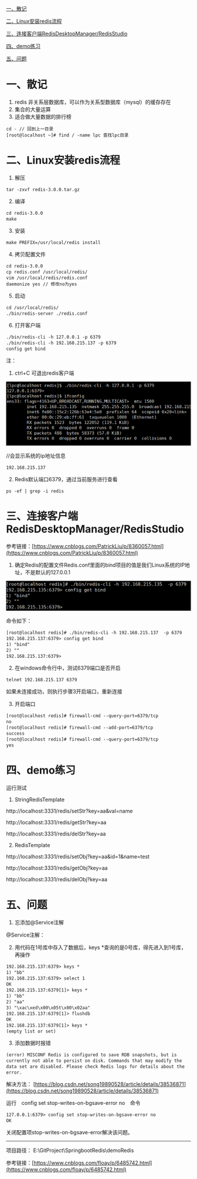 
[一、散记](#1)

[二、Linux安装redis流程](#2)

[三、连接客户端RedisDesktopManager/RedisStudio](#3)

[四、demo练习](#4)

[五、问题](#5)

<h1 id="1">一、散记</h1>

1. redis 非关系层数据库，可以作为关系型数据库（mysql）的缓存存在
2. 集合的大量运算
3. 适合做大量数据的排行榜

```
cd - // 回到上一目录
[root@localhost ~]# find / -name lpc 查找lpc目录
```		

<h1 id="2">二、Linux安装redis流程</h1>

1. 解压

```
tar -zxvf redis-3.0.0.tar.gz
```		

2. 编译

```
cd redis-3.0.0
make
```	

3. 安装

```
make PREFIX=/usr/local/redis install
```	

4. 拷贝配置文件

```
cd redis-3.0.0
cp redis.conf /usr/local/redis/
vim /usr/local/redis/redis.conf
daemonize yes // 修改no为yes
```		

5. 启动

```
cd /usr/local/redis/
./bin/redis-server ./redis.conf
```

6. 打开客户端

```
./bin/redis-cli -h 127.0.0.1 -p 6379
./bin/redis-cli -h 192.168.215.137 -p 6379
config get bind
```	

注：

1. ctrl+C 可退出redis客户端

![avatar](/pic/redis学习1.png)

//会显示系统的ip地址信息

```
192.168.215.137
```

2. Redis默认端口6379，通过当前服务进行查看

```
ps -ef | grep -i redis
```
<h1 id="3">三、连接客户端RedisDesktopManager/RedisStudio</h1>

参考链接：[https://www.cnblogs.com/PatrickLiu/p/8360057.html](https://www.cnblogs.com/PatrickLiu/p/8360057.html)

1. 确定Redis的配置文件Redis.conf里面的bind项目的值是我们Linux系统的IP地址，不是默认的127.0.0.1

![avatar](/pic/redis学习2.png)

命令如下：

```
[root@localhost redis]# ./bin/redis-cli -h 192.168.215.137  -p 6379
192.168.215.137:6379> config get bind
1) "bind"
2) ""
192.168.215.137:6379> 
```

2. 在windows命令行中，测试6379端口是否开启

```
telnet 192.168.215.137 6379
```    

如果未连接成功，则执行步骤3开启端口，重新连接

3. 开启端口

```
[root@localhost redis]# firewall-cmd --query-port=6379/tcp
no
[root@localhost redis]# firewall-cmd --add-port=6379/tcp
success
[root@localhost redis]# firewall-cmd --query-port=6379/tcp
yes
```    
<h1 id="4">四、demo练习</h1>

运行测试

1. StringRedisTemplate

http://localhost:3331/redis/setStr?key=aa&val=name

http://localhost:3331/redis/getStr?key=aa

http://localhost:3331/redis/delStr?key=aa

2. RedisTemplate

http://localhost:3331/redis/setObj?key=aa&id=1&name=test

http://localhost:3331/redis/getObj?key=aa

http://localhost:3331/redis/delObj?key=aa

<h1 id="5">五、问题</h1>

1. 忘添加@Service注解

@Service注解：

2. 用代码在1号库中存入了数据后，keys *查询的是0号库，得先进入到1号库，再操作
 
``` 
192.168.215.137:6379> keys *
1) "bb"
192.168.215.137:6379> select 1
OK
192.168.215.137:6379[1]> keys *
1) "bb"
2) "aa"
3) "\xac\xed\x00\x05t\x00\x02aa"
192.168.215.137:6379[1]> flushdb
OK
192.168.215.137:6379[1]> keys *
(empty list or set)
```
3. 添加数据时报错 

````
(error) MISCONF Redis is configured to save RDB snapshots, but is currently not able to persist on disk. Commands that may modify the data set are disabled. Please check Redis logs for details about the error.
````

解决方法： [https://blog.csdn.net/song19890528/article/details/38536871](https://blog.csdn.net/song19890528/article/details/38536871)

运行　config set stop-writes-on-bgsave-error no　命令

    127.0.0.1:6379> config set stop-writes-on-bgsave-error no
    OK

关闭配置项stop-writes-on-bgsave-error解决该问题。

----------

项目路径： E:\GitProject\SpringbootRedis\demoRedis

参考链接：[https://www.cnblogs.com/floay/p/6485742.html](https://www.cnblogs.com/floay/p/6485742.html)
